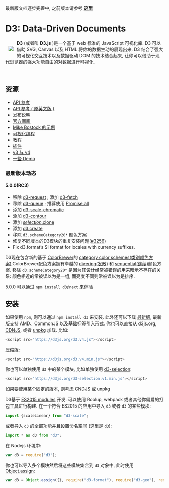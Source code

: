 最新版文档逐步完善中, 之前版本请参考 [**这里**](https://github.com/xswei/d3js_doc/tree/master/d3js_doc_old)

# D3: Data-Driven Documents

<a href="https://d3js.org"><img src="https://d3js.org/logo.svg" align="left" hspace="10" vspace="20"></a>

**D3** (或者叫 **D3.js** )是一个基于 web 标准的 JavaScript 可视化库. D3 可以借助 SVG, Canvas 以及 HTML 将你的数据生动的展现出来. D3 结合了强大的可视化交互技术以及数据驱动 DOM 的技术结合起来, 让你可以借助于现代浏览器的强大功能自由的对数据进行可视化. 

<br>

## 资源

* [API 参考](https://github.com/xswei/d3js_doc/tree/master/API_Reference/README.md)
* [API 参考 ( 原英文版 )](https://github.com/d3/d3/blob/master/API.md)
* [发布说明](https://github.com/d3/d3/releases)
* [官方画廊](https://github.com/d3/d3/wiki/Gallery)
* [Mike Bostock 的示例](https://bl.ocks.org/mbostock)
* [可视化编程](https://beta.observablehq.com/?utm_source=d3js-org)
* [教程](https://github.com/d3/d3/wiki/Tutorials)
* [插件](https://github.com/d3/d3/wiki/Plugins)
* [v3 与 v4](https://github.com/xswei/d3js_doc/tree/master/Release_Notes/CHANGES.md)
* [一些 Demo](https://github.com/xswei/d3js_doc/blob/master/API_Reference/EXAMPLES.md)

### 最新版本动态

#### 5.0.0(RC3)

- 移除 [d3-request](https://github.com/xswei/d3js_doc/blob/master/API_Reference/d3-request) ; 添加 [d3-fetch](https://github.com/xswei/d3js_doc/blob/master/API_Reference/d3-fetch/README.md)
- 移除 [d3-queue](https://github.com/xswei/d3js_doc/tree/master/API_Reference/d3-queue) ; 推荐使用 [Promise.all](https://developer.mozilla.org/docs/Web/JavaScript/Reference/Global_Objects/Promise/all)
- 添加 [d3-scale-chromatic](https://github.com/xswei/d3js_doc/blob/master/API_Reference/d3-scale-chromatic/README.md)
- 添加 [d3-contour](https://github.com/xswei/d3js_doc/blob/master/API_Reference/d3-contour/README.md) 
- 添加 [*selection*.clone]()
- 添加 [d3.create]()
- 移除 `d3.schemeCategory20*` 颜色方案
- 修复不同版本的D3模块的重复安装问题([#3256](https://github.com/d3/d3/issues/3256))
- Fix d3.format’s SI format for locales with currency suffixes.

D3现在包含新的基于 [ColorBrewer](https://en.wikipedia.org/wiki/Cynthia_Brewer#ColorBrewer)的 [category color schemes(类别颜色方案)](https://github.com/xswei/d3js_doc/blob/master/API_Reference/d3-scale-chromatic/README.md).ColorBrewer配色方案拥有卓越的 [divering(发散)](https://github.com/d3/d3-scale-chromatic/blob/master/README.md#diverging) 和 [sequential(连续)](https://github.com/d3/d3-scale-chromatic/blob/master/README.md#sequential)颜色方案. 移除 `d3.schemeCategory20*` 是因为其设计经常被错误的用来暗示不存在的关系: 颜色相近的常被误以为是一组, 而亮度不同则常被误以为是排序. 

5.0.0 可以通过 `npm install d3@next` 来体验

## 安装

如果使用 `npm`, 则可以通过 `npm install d3` 来安装. 此外还可以下载 [最新版](https://unpkg.com/d3/build/), 最新版支持 AMD、CommonJS 以及基础标签引入形式. 你也可以直接从 [d3js.org](https://d3js.org), [CDNJS](https://cdnjs.com/libraries/d3), 或者 [unpkg](https://unpkg.com/d3/) 加载. 比如:

```js
<script src="https://d3js.org/d3.v4.js"></script>
```

压缩版:

```js
<script src="https://d3js.org/d3.v4.min.js"></script>
```

你也可以单独使用 `d3` 中的某个模块, 比如单独使用 [d3-selection](https://github.com/d3/d3-selection): 

```js
<script src="https://d3js.org/d3-selection.v1.min.js"></script>

```

如果要使用某个固定的版本, 则考虑 [CNDJS](https://cdnjs.com/libraries/d3) 或 [ unpkg](https://unpkg.com/d3/)

D3基于 [ES2015 modules](http://www.2ality.com/2014/09/es6-modules-final.html) 开发.  可以使用 Roolup, webpack 或者其他你偏爱的打包工具进行构建. 在一个符合 ES2015 的应用中导入 `d3` 或者 `d3` 的某些模块:

```js
import {scaleLinear} from "d3-scale";
```

或者导入 `d3` 的全部功能并且设置命名空间 (这里是 `d3`):

```js
import * as d3 from "d3";
```

在 Nodejs 环境中:

```js
var d3 = require("d3");
```

你也可以导入多个模块然后将这些模块集合到 `d3` 对象中, 此时使用 [Object.assign](https://developer.mozilla.org/en-US/docs/Web/JavaScript/Reference/Global_Objects/Object/assign):

```js
var d3 = Object.assign({}, require("d3-format"), require("d3-geo"), require("d3-geo-projection"));
```
